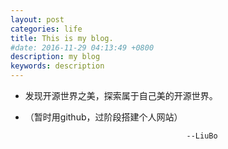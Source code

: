 ```yaml
---
layout: post
categories: life
title: This is my blog.
#date: 2016-11-29 04:13:49 +0800
description: my blog
keywords: description
---
```









- 发现开源世界之美，探索属于自己美的开源世界。

- （暂时用github，过阶段搭建个人网站）


	 
	 


                                          --LiuBo
  
